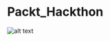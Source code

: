 # Packt_Hackthon
![alt text](https://raw.githubusercontent.com/EdisonTKPcom/Packt_Hackthon/blob/master/featuredslider-1.png)

